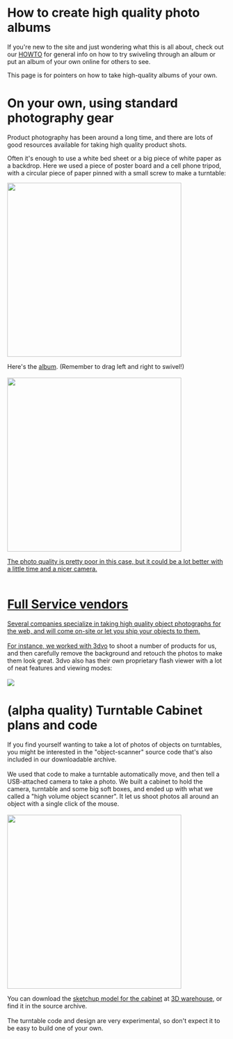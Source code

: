 # How to create high quality photo albums #

If you're new to the site and just wondering what this is all about, check out our [HOWTO](HOWTO.md) for general info on how to try swiveling through an album or put an album of your own online for others to see.

This page is for pointers on how to take high-quality albums of your own.

# On your own, using standard photography gear #

Product photography has been around a long time, and there are lots of good resources available for taking high quality product shots.

Often it's enough to use a white bed sheet or a big piece of white paper as a backdrop.  Here we used a piece of poster board and a cell phone tripod, with a circular piece of paper pinned with a small screw to make a turntable:

<img src='http://lh6.ggpht.com/_oXIW_jM0QDA/SnOaD537hDI/AAAAAAAAIbM/t123ziUN0F4/s800/dsc_0005.jpg' width='400'>

Here's the <a href='http://picasaweb.google.com/credentiality/PapercraftTurntable#slideshow/5364798839827466882'>album</a>.  (Remember to drag left and right to swivel!)<br>
<br>
<a href='http://picasaweb.google.com/credentiality/PapercraftTurntable#slideshow/5364798760295601554'><img src='http://lh5.ggpht.com/_oXIW_jM0QDA/SnOX_IqJFFI/AAAAAAAAIYM/GZ1ihVsy1uI/s800/dsc_0008.jpg' width='400/></a'>

The photo quality is pretty poor in this case, but it could be a lot better with a little time and a nicer camera.<br>
<br>
<h1>Full Service vendors</h1>

Several companies specialize in taking high quality object photographs for the web, and will come on-site or let you ship your objects to them.<br>
<br>
For instance, we worked with <a href='http://www.3dvo.com/'>3dvo</a> to shoot a number of products for us, and then carefully remove the background and retouch the photos to make them look great.  3dvo also has their own proprietary flash viewer with a lot of neat features and viewing modes:<br>
<br>
<a href='http://3dvo.com'><img src='http://lh5.ggpht.com/_oXIW_jM0QDA/TDUajhDVXdI/AAAAAAAASK8/6Z_icC5T_vE/3dvo-helmet.png' /></a>

<h1>(alpha quality) Turntable Cabinet plans and code</h1>

If you find yourself wanting to take a lot of photos of objects on turntables, you might be interested in the "object-scanner" source code that's also included in our downloadable archive.<br>
<br>
We used that code to make a turntable automatically move, and then tell a USB-attached camera to take a photo.  We built a cabinet to hold the camera, turntable and some big soft boxes, and ended up with what we called a "high volume object scanner".  It let us shoot photos all around an object with a single click of the mouse.<br>
<br>
<img src='http://lh4.ggpht.com/_oXIW_jM0QDA/TDUJxDIKXDI/AAAAAAAASKI/yC49SSChkrs/s640/scanner-cabinet-4.png' width='400'>

You can download the <a href='http://sketchup.google.com/3dwarehouse/details?mid=e8929f31bf4e166935bd86b45ada396e&result=4'>sketchup model for the cabinet</a> at <a href='http://sketchup.google.com/3dwarehouse/'>3D warehouse</a>, or find it in the source archive.<br>
<br>
The turntable code and design are very experimental, so don't expect it to be easy to build one of your own.